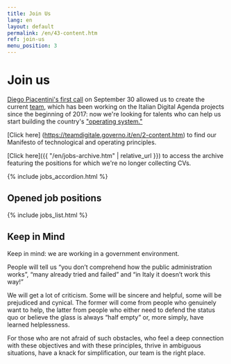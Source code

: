 ```yaml
---
title: Join Us
lang: en
layout: default
permalink: /en/43-content.htm
ref: join-us
menu_position: 3
---
```


# Join us

[Diego Piacentini's first call](https://medium.com/team-per-la-trasformazione-digitale/from-seattle-to-roma-innovation-citizens-talents-6b8c6c06002b) on September 30 allowed us to create the current [team](https://teamdigitale.governo.it/en/49-content.htm), which has been working on the Italian Digital Agenda projects since the beginning of 2017: now we're looking for talents who can help us start building the country's ["operating system."](https://medium.com/team-per-la-trasformazione-digitale/new-operating-system-country-technological-competence-plans-11b50a750ea7)

[Click here] (https://teamdigitale.governo.it/en/2-content.htm) to find our Manifesto of technological and operating principles.

[Click here]({{ "/en/jobs-archive.htm" | relative_url }}) to access the archive featuring the positions for which we're no longer collecting CVs.

{% include jobs_accordion.html %}

## Opened job positions

{% include jobs_list.html %}

<a name="notabene"></a>
## Keep in Mind

Keep in mind: we are working in a government environment. 

People will tell us “you don’t comprehend how the public administration works”, “many already tried and failed” and “in Italy it doesn’t work this way!”

We will get a lot of criticism.  Some will be sincere and helpful, some will be prejudiced and cynical. The former will come from people who genuinely want to help, the latter from people who either need to defend the status quo or believe the glass is always “half empty” or, more simply, have learned helplessness.  

For those who are not afraid of such obstacles, who feel a deep connection with these objectives and with these principles, thrive in ambiguous situations, have a knack for simplification, our team is the right place.
